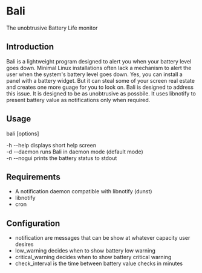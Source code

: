 # Bali 

The unobtrusive Battery Life monitor

## Introduction  
Bali is a lightweight program designed to alert you when your battery level goes
down. Minimal Linux installations often lack a mechanism to alert the user when
the system's battery level goes down. Yes, you can install a panel with a battery
widget. But it can steal some of your screen real estate and creates one more
guage for you to look on. Bali is designed to address this issue. It is designed
to be as unobtrusive as possbile. It uses libnotify to present battery value as
notifications only when required.

## Usage  
bali [options]  

-h  --help      displays short help screen  
-d  --daemon    runs Bali in daemon mode (default mode)  
-n  --nogui     prints the battery status to stdout  

## Requirements  
* A notification daemon compatible with libnotify (dunst)
* libnotify
* cron

## Configuration
* notification are messages that can be show at whatever capacity user desires  
* low_warning decides when to show battery low warning
* critical_warning decides when to show battery critical warning
* check_interval is the time between battery value checks in minutes

